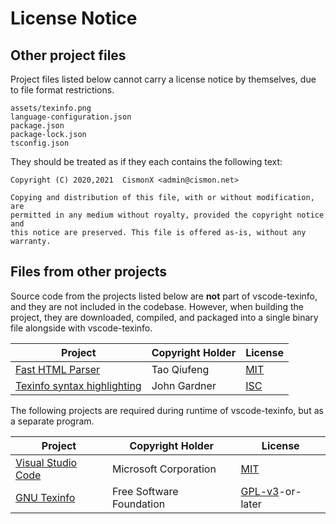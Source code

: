 <!--
Copyright (C) 2020,2021  CismonX <admin@cismon.net>

Copying and distribution of this file, with or without modification, are
permitted in any medium without royalty, provided the copyright notice and
this notice are preserved. This file is offered as-is, without any warranty.
-->

# License Notice

## Other project files

Project files listed below cannot carry a license notice by themselves, due to
file format restrictions.

```text
assets/texinfo.png
language-configuration.json
package.json
package-lock.json
tsconfig.json
```

They should be treated as if they each contains the following text:

```text
Copyright (C) 2020,2021  CismonX <admin@cismon.net>

Copying and distribution of this file, with or without modification, are
permitted in any medium without royalty, provided the copyright notice and
this notice are preserved. This file is offered as-is, without any warranty.
```

## Files from other projects

Source code from the projects listed below are **not** part of vscode-texinfo,
and they are not included in the codebase. However, when building the project,
they are downloaded, compiled, and packaged into a single binary file alongside
with vscode-texinfo.

| Project | Copyright Holder | License |
| -       | -      | -       |
| [Fast HTML Parser](https://github.com/taoqf/node-html-parser) | Tao Qiufeng | [MIT](https://github.com/taoqf/node-html-parser/blob/main/LICENSE) |
| [Texinfo syntax highlighting](https://github.com/Alhadis/language-texinfo) | John Gardner | [ISC](https://github.com/Alhadis/language-texinfo/blob/master/LICENSE.md) |

The following projects are required during runtime of vscode-texinfo, but as a
separate program.

| Project | Copyright Holder | License |
| -       | -                | -       |
| [Visual Studio Code](https://github.com/microsoft/vscode) | Microsoft Corporation | [MIT](https://github.com/microsoft/vscode/blob/main/LICENSE.txt) |
| [GNU Texinfo](https://www.gnu.org/software/texinfo) | Free Software Foundation | [GPL-v3](https://git.savannah.gnu.org/cgit/texinfo.git/tree/COPYING)-or-later |
